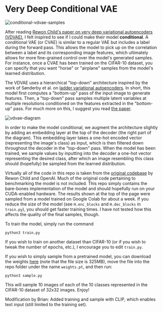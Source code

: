 # Very Deep Conditional VAE

![conditional-vdvae-samples](assets/samples.png)

After reading [Rewon Child's paper on very deep variational autoencoders (VDVAE)](https://arxiv.org/abs/2011.10650), I felt inspired to see if I could make their model **conditional**. A conditional VAE (or CVAE) is similar to a regular VAE but includes a label during the forward pass. This allows the model to pick up on the correlation between a label and its corresponding image features, which ultimately allows for more fine-grained control over the model's generated samples. For instance, once a CVAE has been trained on the CIFAR-10 dataset, you can specify that you want "horse" or "airplane" samples from the model's learned distribution.

The VDVAE uses a hierarchical "top-down" architecture inspired by the work of Sønderby et al. on [ladder variational autoencoders](https://arxiv.org/abs/1602.02282). In short, this model first computes a "bottom-up" pass of the input image to generate features. Then, a "top-down" pass samples multiple latent variables at multiple resolutions conditioned on the features extracted in the "bottom-up" pass. For much more on this, I suggest you read [the paper](https://arxiv.org/abs/2011.10650).

![vdvae-diagram](assets/diagram.png)

In order to make the model conditional, we augment the architecture slightly by adding an embedding layer at the top of the decoder (the right part of the diagram). This embedding layer takes a one-hot encoded vector (representing the image's class) as input, which is then filtered down throughout the decoder in the "top-down" pass. When the model has been trained, we sample values by inputting into the decoder a one-hot vector representing the desired class, after which an image resembling this class should (hopefully) be sampled from the learned distribution.

Virtually all of the code in this repo is taken from the [original codebase](https://github.com/openai/vdvae) by Rewon Child and OpenAI. Much of the original code pertaining to benchmarking the model is not included. This repo simply contains the bare-bones implementation of the model and should hopefully run on your CUDA-enabled hardware. The results shown at the top of the page were sampled from a model trained on Google Colab for about a week. If you reduce the size of the model (see `H.enc_blocks` and `H.dec_blocks` in `train.py`), you should get faster training times. I have not tested how this affects the quality of the final samples, though.

To train the model, simply run the command

```
python3 train.py
```

If you wish to train on another dataset than CIFAR-10 (or if you wish to tweak the number of epochs, etc.), I encourage you to edit `train.py`.

If you wish to simply sample from a pretrained model, you can download the weights [here](https://drive.google.com/uc?id=1wQhCqtOgr3ypLypqlLNGxG8F7Jq5xj6c) (note that the file size is 325MB), move the file into the repo folder under the name `weights.pt`, and then run:

```
python3 sample.py
```

This will sample 10 images of each of the 10 classes represented in the CIFAR-10 dataset of 32x32 images. Enjoy!

Modification by Brian: Added training and sample with CLIP, which enables text input (still limited to the training set).

